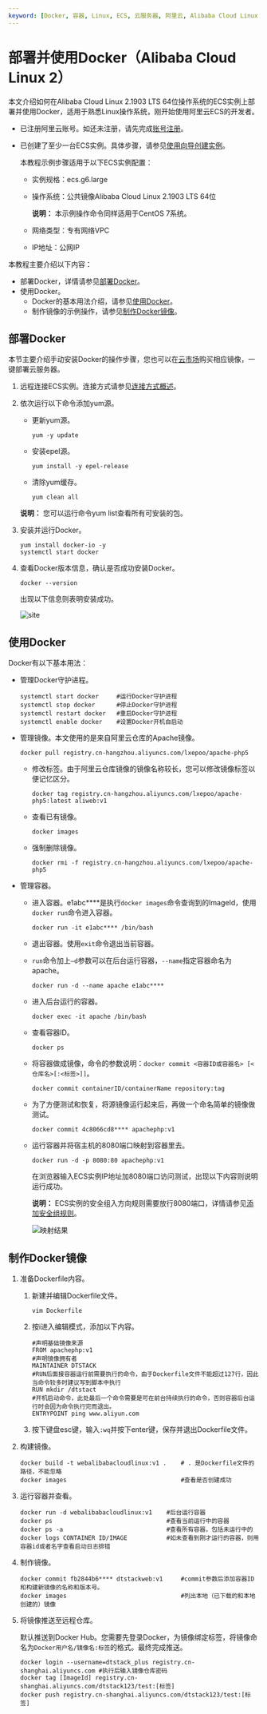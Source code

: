 ```yaml
---
keyword: [Docker, 容器, Linux, ECS, 云服务器, 阿里云, Alibaba Cloud Linux 2]
---
```


# 部署并使用Docker（Alibaba Cloud Linux 2）

本文介绍如何在Alibaba Cloud Linux 2.1903 LTS 64位操作系统的ECS实例上部署并使用Docker，适用于熟悉Linux操作系统，刚开始使用阿里云ECS的开发者。

-   已注册阿里云账号。如还未注册，请先完成[账号注册](https://account.alibabacloud.com/register/intl_register.htm)。
-   已创建了至少一台ECS实例。具体步骤，请参见[使用向导创建实例](/intl.zh-CN/实例/创建实例/使用向导创建实例.md)。

    本教程示例步骤适用于以下ECS实例配置：

    -   实例规格：ecs.g6.large
    -   操作系统：公共镜像Alibaba Cloud Linux 2.1903 LTS 64位

        **说明：** 本示例操作命令同样适用于CentOS 7系统。

    -   网络类型：专有网络VPC
    -   IP地址：公网IP

本教程主要介绍以下内容：

-   部署Docker，详情请参见[部署Docker](#section_gtl_cjs_ls2)。
-   使用Docker。
    -   Docker的基本用法介绍，请参见[使用Docker](#section_x1c_w5u_5wb)。
    -   制作镜像的示例操作，请参见[制作Docker镜像](#section_i4r_m92_6ev)。

## 部署Docker

本节主要介绍手动安装Docker的操作步骤，您也可以在[云市场](https://market.aliyun.com/software)购买相应镜像，一键部署云服务器。

1.  远程连接ECS实例。连接方式请参见[连接方式概述](/intl.zh-CN/实例/连接实例/连接方式概述.md)。

2.  依次运行以下命令添加yum源。

    -   更新yum源。

        ```
        yum -y update
        ```

    -   安装epel源。

        ```
        yum install -y epel-release 
        ```

    -   清除yum缓存。

        ```
        yum clean all
        ```

    **说明：** 您可以运行命令yum list查看所有可安装的包。

3.  安装并运行Docker。

    ```
    yum install docker-io -y
    systemctl start docker
    ```

4.  查看Docker版本信息，确认是否成功安装Docker。

    ```
    docker --version
    ```

    出现以下信息则表明安装成功。

    ![site](https://static-aliyun-doc.oss-accelerate.aliyuncs.com/assets/img/zh-CN/9669638161/p128549.png)


## 使用Docker

Docker有以下基本用法：

-   管理Docker守护进程。

    ```
    systemctl start docker     #运行Docker守护进程
    systemctl stop docker      #停止Docker守护进程
    systemctl restart docker   #重启Docker守护进程
    systemctl enable docker    #设置Docker开机自启动
    ```

-   管理镜像。本文使用的是来自阿里云仓库的Apache镜像。

    ```
    docker pull registry.cn-hangzhou.aliyuncs.com/lxepoo/apache-php5
    ```

    -   修改标签。由于阿里云仓库镜像的镜像名称较长，您可以修改镜像标签以便记忆区分。

        ```
        docker tag registry.cn-hangzhou.aliyuncs.com/lxepoo/apache-php5:latest aliweb:v1
        ```

    -   查看已有镜像。

        ```
        docker images
        ```

    -   强制删除镜像。

        ```
        docker rmi -f registry.cn-hangzhou.aliyuncs.com/lxepoo/apache-php5
        ```

-   管理容器。
    -   进入容器。e1abc\*\*\*\*是执行`docker images`命令查询到的ImageId，使用`docker run`命令进入容器。

        ```
        docker run -it e1abc**** /bin/bash
        ```

    -   退出容器。使用`exit`命令退出当前容器。
    -   `run`命令加上`–d`参数可以在后台运行容器，`--name`指定容器命名为apache。

        ```
        docker run -d --name apache e1abc****
        ```

    -   进入后台运行的容器。

        ```
        docker exec -it apache /bin/bash
        ```

    -   查看容器ID。

        ```
        docker ps
        ```

    -   将容器做成镜像，命令的参数说明：`docker commit <容器ID或容器名> [<仓库名>[:<标签>]]`。

        ```
        docker commit containerID/containerName repository:tag
        ```

    -   为了方便测试和恢复，将源镜像运行起来后，再做一个命名简单的镜像做测试。

        ```
        docker commit 4c8066cd8**** apachephp:v1
        ```

    -   运行容器并将宿主机的8080端口映射到容器里去。

        ```
        docker run -d -p 8080:80 apachephp:v1
        ```

        在浏览器输入ECS实例IP地址加8080端口访问测试，出现以下内容则说明运行成功。

        **说明：** ECS实例的安全组入方向规则需要放行8080端口，详情请参见[添加安全组规则](/intl.zh-CN/安全/安全组/添加安全组规则.md)。

        ![映射结果](https://static-aliyun-doc.oss-accelerate.aliyuncs.com/assets/img/zh-CN/4712649951/p12348.png)


## 制作Docker镜像

1.  准备Dockerfile内容。

    1.  新建并编辑Dockerfile文件。

        ```
        vim Dockerfile
        ```

    2.  按i进入编辑模式，添加以下内容。

        ```
        #声明基础镜像来源
        FROM apachephp:v1
        #声明镜像拥有者
        MAINTAINER DTSTACK
        #RUN后面接容器运行前需要执行的命令，由于Dockerfile文件不能超过127行，因此当命令较多时建议写到脚本中执行
        RUN mkdir /dtstact
        #开机启动命令，此处最后一个命令需要是可在前台持续执行的命令，否则容器后台运行时会因为命令执行完而退出。
        ENTRYPOINT ping www.aliyun.com
        ```

    3.  按下键盘esc键，输入`:wq`并按下enter键，保存并退出Dockerfile文件。

2.  构建镜像。

    ```
    docker build -t webalibabacloudlinux:v1 .    # . 是Dockerfile文件的路径，不能忽略
    docker images                                #查看是否创建成功
    ```

3.  运行容器并查看。

    ```
    docker run -d webalibabacloudlinux:v1    #后台运行容器
    docker ps                                #查看当前运行中的容器
    docker ps -a                             #查看所有容器，包括未运行中的
    docker logs CONTAINER ID/IMAGE           #如未查看到刚才运行的容器，则用容器id或者名字查看启动日志排错
    ```

4.  制作镜像。

    ```
    docker commit fb2844b6**** dtstackweb:v1     #commit参数后添加容器ID和构建新镜像的名称和版本号。
    docker images                                #列出本地（已下载的和本地创建的）镜像
    ```

5.  将镜像推送至远程仓库。

    默认推送到Docker Hub。您需要先登录Docker，为镜像绑定标签，将镜像命名为`Docker用户名/镜像名:标签`的格式。最终完成推送。

    ```
    docker login --username=dtstack_plus registry.cn-shanghai.aliyuncs.com #执行后输入镜像仓库密码
    docker tag [ImageId] registry.cn-shanghai.aliyuncs.com/dtstack123/test:[标签]
    docker push registry.cn-shanghai.aliyuncs.com/dtstack123/test:[标签]
    ```


